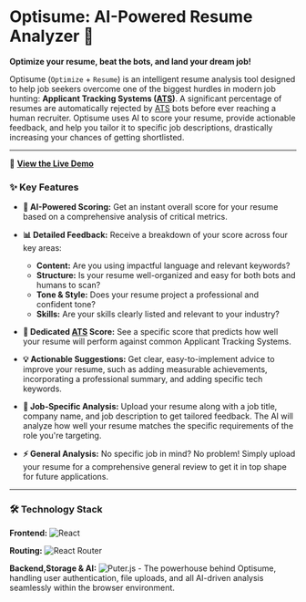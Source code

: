 # Optisume: AI-Powered Resume Analyzer 🚀

**Optimize your resume, beat the bots, and land your dream job!**

Optisume (`Optimize` + `Resume`) is an intelligent resume analysis tool designed to help job seekers overcome one of the biggest hurdles in modern job hunting: **Applicant Tracking Systems (<u>ATS</u>)**. A significant percentage of resumes are automatically rejected by <u>ATS</u> bots before ever reaching a human recruiter. Optisume uses AI to score your resume, provide actionable feedback, and help you tailor it to specific job descriptions, drastically increasing your chances of getting shortlisted.

---
🔗 [**View the Live Demo**](https://puter.com/app/optisume-ai)


### ✨ Key Features

* **🤖 AI-Powered Scoring:** Get an instant overall score for your resume based on a comprehensive analysis of critical metrics.

* **📊 Detailed Feedback:** Receive a breakdown of your score across four key areas:
    * **Content:** Are you using impactful language and relevant keywords?
    * **Structure:** Is your resume well-organized and easy for both bots and humans to scan?
    * **Tone & Style:** Does your resume project a professional and confident tone?
    * **Skills:** Are your skills clearly listed and relevant to your industry?

* **🎯 Dedicated <u>ATS</u> Score:** See a specific score that predicts how well your resume will perform against common Applicant Tracking Systems.

* **💡 Actionable Suggestions:** Get clear, easy-to-implement advice to improve your resume, such as adding measurable achievements, incorporating a professional summary, and adding specific tech keywords.

* **👔 Job-Specific Analysis:** Upload your resume along with a job title, company name, and job description to get tailored feedback. The AI will analyze how well your resume matches the specific requirements of the role you're targeting.

* **⚡ General Analysis:** No specific job in mind? No problem! Simply upload your resume for a comprehensive general review to get it in top shape for future applications.

---

### 🛠️ Technology Stack

 **Frontend:** ![React](https://img.shields.io/badge/React-61DAFB?style=for-the-badge&logo=react&logoColor=black)
 
 **Routing:**  ![React Router](https://img.shields.io/badge/React_Router-CA4245?style=for-the-badge&logo=react-router&logoColor=white)
 
 **Backend,Storage & AI:** ![Puter.js](https://img.shields.io/badge/Puter.js-000000?style=for-the-badge&logo=javascript&logoColor=white) - The powerhouse behind Optisume, handling user authentication, file uploads, and all AI-driven analysis seamlessly within the browser environment.
